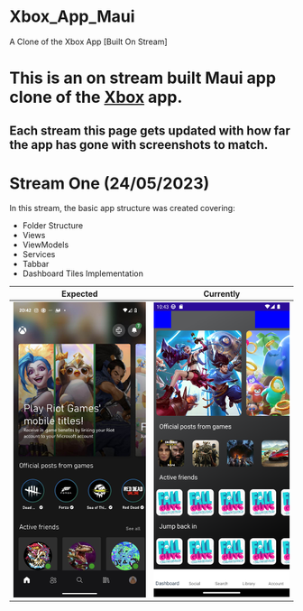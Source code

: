 # Xbox_App_Maui
A Clone of the Xbox App [Built On Stream]

# This is an on stream built Maui app clone of the [Xbox](https://play.google.com/store/search?q=xbox&c=apps) app.
## Each stream this page gets updated with how far the app has gone with screenshots to match.

# Stream One (24/05/2023)
In this stream, the basic app structure was created covering:
- Folder Structure
- Views 
- ViewModels
- Services
- Tabbar
- Dashboard Tiles Implementation

|Expected|Currently|
|--------|---------|
|![StreamOne](https://github.com/RobertWildgoose/Xbox_App_Maui/blob/main/Assets/stream_24-05-2023_expected.jpg?raw=true)|![StreamOne](https://github.com/RobertWildgoose/Xbox_App_Maui/blob/main/Assets/stream_24-05-2023.png?raw=true)|
